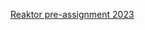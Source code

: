 [Reaktor pre-assignment 2023](https://assignments.reaktor.com/birdnest/?_gl=1*7wlcxk*_ga*MTIyNDM3NjY1MS4xNjY3NzQ3MDU2*_ga_DX023XT0SX*MTY3MTUyMDc3MC40LjEuMTY3MTUyMDc3Ni41NC4wLjA.)